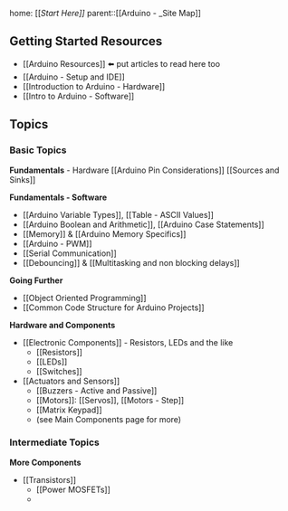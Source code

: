 home: [[_Start Here]]_
parent::[[Arduino - _Site Map]]

## Getting Started Resources
- [[Arduino Resources]] ⬅️ put articles to read here too
- [[Arduino - Setup and IDE]]
- [[Introduction to Arduino - Hardware]]
- [[Intro to Arduino - Software]]

## Topics

### Basic Topics
**Fundamentals** - Hardware
[[Arduino Pin Considerations]]
[[Sources and Sinks]]

**Fundamentals - Software**
- [[Arduino Variable Types]], [[Table - ASCII Values]]
- [[Arduino Boolean and Arithmetic]], [[Arduino Case Statements]]
- [[Memory]] & [[Arduino Memory Specifics]]
- [[Arduino - PWM]]
- [[Serial Communication]]
- [[Debouncing]] & [[Multitasking and non blocking delays]]

**Going Further**
- [[Object Oriented Programming]]
- [[Common Code Structure for Arduino Projects]]


**Hardware and Components**
- [[Electronic Components]] - Resistors, LEDs and the like
	- [[Resistors]]
	- [[LEDs]]
	- [[Switches]]
- [[Actuators and Sensors]]
	- [[Buzzers - Active and Passive]]
	- [[Motors]]: [[Servos]], [[Motors - Step]]
	- [[Matrix Keypad]]
	- (see Main Components page for more)

### Intermediate Topics

**More Components**
- [[Transistors]]
	- [[Power MOSFETs]]
	- 
